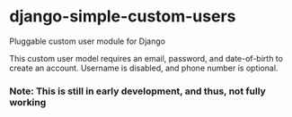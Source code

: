 # django-simple-custom-users
Pluggable custom user module for Django

This custom user model requires an email, password, and date-of-birth to create an account.
Username is disabled, and phone number is optional.

### Note: This is still in early development, and thus, not fully working